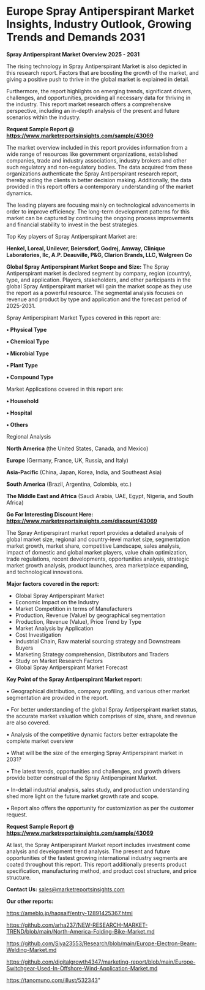 # Europe Spray Antiperspirant Market Insights, Industry Outlook, Growing Trends and Demands 2031

<Strong> Spray Antiperspirant Market Overview 2025 - 2031</strong>

The rising technology in Spray Antiperspirant Market is also depicted in this research report. Factors that are boosting the growth of the market, and giving a positive push to thrive in the global market is explained in detail.

Furthermore, the report highlights on emerging trends, significant drivers, challenges, and opportunities, providing all necessary data for thriving in the industry. This report market research offers a comprehensive perspective, including an in-depth analysis of the present and future scenarios within the industry.

<strong>Request Sample Report @ <a href=https://www.marketreportsinsights.com/sample/43069>https://www.marketreportsinsights.com/sample/43069</a></strong>

The market overview included in this report provides information from a wide range of resources like government organizations, established companies, trade and industry associations, industry brokers and other such regulatory and non-regulatory bodies. The data acquired from these organizations authenticate the Spray Antiperspirant research report, thereby aiding the clients in better decision making. Additionally, the data provided in this report offers a contemporary understanding of the market dynamics.

The leading players are focusing mainly on technological advancements in order to improve efficiency. The long-term development patterns for this market can be captured by continuing the ongoing process improvements and financial stability to invest in the best strategies.

Top Key players of Spray Antiperspirant Market are:

<strong>Henkel, Loreal, Unilever, Beiersdorf, Godrej, Amway, Clinique Laboratories, llc, A.P. Deauville, P&G, Clarion Brands, LLC, Walgreen Co</strong>

<strong><b>Global Spray Antiperspirant Market Scope and Size:</b></strong>
The Spray Antiperspirant market is declared segment by company, region (country), type, and application. Players, stakeholders, and other participants in the global Spray Antiperspirant market will gain the market scope as they use the report as a powerful resource. The segmental analysis focuses on revenue and product by type and application and the forecast period of 2025-2031.

Spray Antiperspirant Market Types covered in this report are:

<strong>•  Physical Type

•  Chemical Type

•  Microbial Type

•  Plant Type

•  Compound Type</strong>

Market Applications covered in this report are:

<strong>•  Household

•  Hospital

•  Others</strong> 

Regional Analysis

<strong>North America</strong> (the United States, Canada, and Mexico)

<strong>Europe</strong> (Germany, France, UK, Russia, and Italy)

<strong>Asia-Pacific</strong> (China, Japan, Korea, India, and Southeast Asia)

<strong>South America</strong> (Brazil, Argentina, Colombia, etc.)

<strong>The Middle East and Africa</strong> (Saudi Arabia, UAE, Egypt, Nigeria, and South Africa)

<strong>Go For Interesting Discount Here: <a href=https://www.marketreportsinsights.com/discount/43069>https://www.marketreportsinsights.com/discount/43069</a></strong>

The Spray Antiperspirant market report provides a detailed analysis of global market size, regional and country-level market size, segmentation market growth, market share, competitive Landscape, sales analysis, impact of domestic and global market players, value chain optimization, trade regulations, recent developments, opportunities analysis, strategic market growth analysis, product launches, area marketplace expanding, and technological innovations.

<strong><b>Major factors covered in the report:</b></strong>
<ul>
  <li>Global Spray Antiperspirant Market </li>
  <li>Economic Impact on the Industry</li>
  <li>Market Competition in terms of Manufacturers</li>
  <li>Production, Revenue (Value) by geographical segmentation</li>
  <li>Production, Revenue (Value), Price Trend by Type</li>
  <li>Market Analysis by Application</li>
  <li>Cost Investigation</li>
  <li>Industrial Chain, Raw material sourcing strategy and Downstream Buyers</li>
  <li>Marketing Strategy comprehension, Distributors and Traders</li>
  <li>Study on Market Research Factors</li>
  <li>Global Spray Antiperspirant Market Forecast</li>
</ul>

<strong><b>Key Point of the Spray Antiperspirant Market report:</b></strong>

• Geographical distribution, company profiling, and various other market segmentation are provided in the report.

• For better understanding of the global Spray Antiperspirant market status, the accurate market valuation which comprises of size, share, and revenue are also covered.

• Analysis of the competitive dynamic factors better extrapolate the complete market overview

• What will be the size of the emerging Spray Antiperspirant market in 2031?

• The latest trends, opportunities and challenges, and growth drivers provide better construal of the Spray Antiperspirant Market.

• In-detail industrial analysis, sales study, and production understanding shed more light on the future market growth rate and scope.

• Report also offers the opportunity for customization as per the customer request.

<strong>Request Sample Report @ <a href=https://www.marketreportsinsights.com/sample/43069>https://www.marketreportsinsights.com/sample/43069</a></strong>

At last, the Spray Antiperspirant Market report includes investment come analysis and development trend analysis. The present and future opportunities of the fastest growing international industry segments are coated throughout this report. This report additionally presents product specification, manufacturing method, and product cost structure, and price structure.

<strong>Contact Us:</strong>
sales@marketreportsinsights.com

<strong>Our other reports:</strong>

<a href=https://ameblo.jp/haqsaif/entry-12891425367.html>https://ameblo.jp/haqsaif/entry-12891425367.html</a>

<a href=https://github.com/arha237/NEW-RESEARCH-MARKET-TREND/blob/main/North-America-Folding-Bike-Market.md>https://github.com/arha237/NEW-RESEARCH-MARKET-TREND/blob/main/North-America-Folding-Bike-Market.md</a>

<a href=https://github.com/Siya23553/Research/blob/main/Europe-Electron-Beam-Welding-Market.md>https://github.com/Siya23553/Research/blob/main/Europe-Electron-Beam-Welding-Market.md</a>

<a href=https://github.com/digitalgrowth4347/marketing-report/blob/main/Europe-Switchgear-Used-In-Offshore-Wind-Application-Market.md>https://github.com/digitalgrowth4347/marketing-report/blob/main/Europe-Switchgear-Used-In-Offshore-Wind-Application-Market.md</a>

<a href=https://tanomuno.com/illust/532343>https://tanomuno.com/illust/532343</a>"
